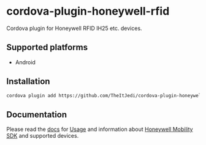 # cordova-plugin-honeywell-rfid
Cordova plugin for Honeywell RFID IH25 etc. devices.

## Supported platforms
- Android

## Installation

```sh
cordova plugin add https://github.com/TheItJedi/cordova-plugin-honeywell-rfid.git`
```

## Documentation

Please read the [docs](./docs) for [Usage](./docs/USAGE.md) and information
about [Honeywell Mobility SDK](./docs/Honeywell_MobilitySDK_Android_v1.00.00.0054/README.md) and supported devices.
